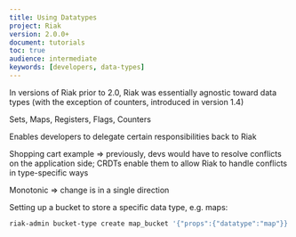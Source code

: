 ```yaml
---
title: Using Datatypes
project: Riak
version: 2.0.0+
document: tutorials
toc: true
audience: intermediate
keywords: [developers, data-types]
---
```


In versions of Riak prior to 2.0, Riak was essentially agnostic toward data types (with the exception of counters, introduced in version 1.4)

Sets, Maps, Registers, Flags, Counters

Enables developers to delegate certain responsibilities back to Riak

Shopping cart example => previously, devs would have to resolve conflicts on the application side; CRDTs enable them to allow Riak to handle conflicts in type-specific ways

Monotonic => change is in a single direction

Setting up a bucket to store a specific data type, e.g. maps:

```bash
riak-admin bucket-type create map_bucket '{"props":{"datatype":"map"}}''
```

